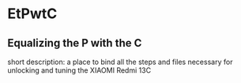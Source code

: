 # EtPwtC
## Equalizing the P with the C
short description: a place to bind all the steps and files necessary for unlocking and tuning the XIAOMI Redmi 13C
